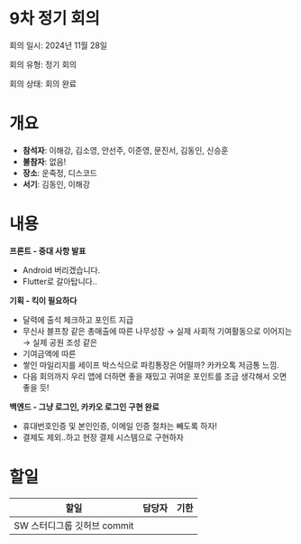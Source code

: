 # 9차 정기 회의

회의 일시: 2024년 11월 28일

회의 유형: 정기 회의

회의 상태: 회의 완료

# 개요

- **참석자**: 이해강, 김소영, 안선주, 이준영, 문진서, 김동인, 신승훈
- **불참자**: 없음!
- **장소**: 운죽정, 디스코드
- **서기**: 김동인, 이해강

# 내용

**프론트 - 중대 사항 발표**

- Android 버리겠습니다.
- Flutter로 갈아탑니다..

**기획 - 킥이 필요하다**

- 달력에 출석 체크하고 포인트 지급
- 무신사 블프창 같은 총매출에 따른 나무성장 → 실제 사회적 기여활동으로 이어지는  → 실제 공원 조성 같은
- 기여금액에 따른
- 쌓인 마일리지를 세이프 박스식으로 파킹통장은 어떨까? 카카오톡 저금통 느낌.
- 다음 회의까지 우리 앱에 더하면 좋을 재밌고 귀여운 포인트를 조금 생각해서 오면 좋을 듯!

**백엔드 - 그냥 로그인, 카카오 로그인 구현 완료**

- 휴대번호인증 및 본인인증, 이메일 인증 절차는 빼도록 하자!
- 결제도 제외..하고 현장 결제 시스템으로 구현하자

# 할일

| 할일 | **담당자** | **기한** |
| --- | --- | --- |
| SW 스터디그룹 깃허브 commit |  |  |
